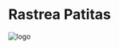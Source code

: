 # Rastrea Patitas

<!-- add image by url -->
![logo](https://cdn.discordapp.com/attachments/1176288232812597338/1177324152928096316/image.png?ex=6572178f&is=655fa28f&hm=ee7e8c8e3d873d251ef59507d6240d55e645d26ff1987f6e6c38e30f887fd1e3&)